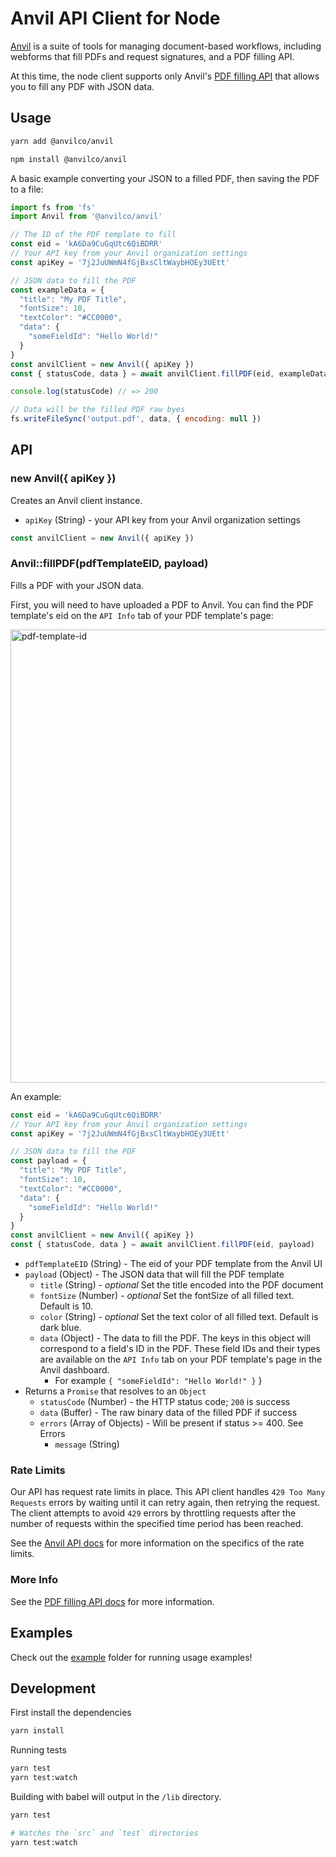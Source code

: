 # Anvil API Client for Node

[Anvil](https://useanvil.com) is a suite of tools for managing document-based workflows, including webforms that fill PDFs and request signatures, and a PDF filling API.

At this time, the node client supports only Anvil's [PDF filling API](https://useanvil.com/pdf-filling-api) that allows you to fill any PDF with JSON data.

## Usage

```sh
yarn add @anvilco/anvil
```

```sh
npm install @anvilco/anvil
```

A basic example converting your JSON to a filled PDF, then saving the PDF to a file:

```js
import fs from 'fs'
import Anvil from '@anvilco/anvil'

// The ID of the PDF template to fill
const eid = 'kA6Da9CuGqUtc6QiBDRR'
// Your API key from your Anvil organization settings
const apiKey = '7j2JuUWmN4fGjBxsCltWaybHOEy3UEtt'

// JSON data to fill the PDF
const exampleData = {
  "title": "My PDF Title",
  "fontSize": 10,
  "textColor": "#CC0000",
  "data": {
    "someFieldId": "Hello World!"
  }
}
const anvilClient = new Anvil({ apiKey })
const { statusCode, data } = await anvilClient.fillPDF(eid, exampleData)

console.log(statusCode) // => 200

// Data will be the filled PDF raw byes
fs.writeFileSync('output.pdf', data, { encoding: null })
```

## API

### new Anvil({ apiKey })

Creates an Anvil client instance.

* `apiKey` (String) - your API key from your Anvil organization settings

```js
const anvilClient = new Anvil({ apiKey })
```

### Anvil::fillPDF(pdfTemplateEID, payload)

Fills a PDF with your JSON data.

First, you will need to have uploaded a PDF to Anvil. You can find the PDF template's eid on the `API Info` tab of your PDF template's page:

<img width="725" alt="pdf-template-id" src="https://user-images.githubusercontent.com/69169/73583957-d8dec180-4449-11ea-9ea3-d426677cb881.png">

An example:

```js
const eid = 'kA6Da9CuGqUtc6QiBDRR'
// Your API key from your Anvil organization settings
const apiKey = '7j2JuUWmN4fGjBxsCltWaybHOEy3UEtt'

// JSON data to fill the PDF
const payload = {
  "title": "My PDF Title",
  "fontSize": 10,
  "textColor": "#CC0000",
  "data": {
    "someFieldId": "Hello World!"
  }
}
const anvilClient = new Anvil({ apiKey })
const { statusCode, data } = await anvilClient.fillPDF(eid, payload)
```

* `pdfTemplateEID` (String) - The eid of your PDF template from the Anvil UI
* `payload` (Object) - The JSON data that will fill the PDF template
  * `title` (String) - _optional_ Set the title encoded into the PDF document
  * `fontSize` (Number) - _optional_ Set the fontSize of all filled text. Default is 10.
  * `color` (String) - _optional_ Set the text color of all filled text. Default is dark blue.
  * `data` (Object) - The data to fill the PDF. The keys in this object will correspond to a field's ID in the PDF. These field IDs and their types are available on the `API Info` tab on your PDF template's page in the Anvil dashboard.
    * For example `{ "someFieldId": "Hello World!" }`
  }
* Returns a `Promise` that resolves to an `Object`
  * `statusCode` (Number) - the HTTP status code; `200` is success
  * `data` (Buffer) - The raw binary data of the filled PDF if success
  * `errors` (Array of Objects) - Will be present if status >= 400. See Errors
    * `message` (String)

### Rate Limits

Our API has request rate limits in place. This API client handles `429 Too Many Requests` errors by waiting until it can retry again, then retrying the request. The client attempts to avoid `429` errors by throttling requests after the number of requests within the specified time period has been reached.

See the [Anvil API docs](https://app.useanvil.com/api/fill-pdf) for more information on the specifics of the rate limits.

### More Info

See the [PDF filling API docs](https://app.useanvil.com/api/fill-pdf) for more information.

## Examples

Check out the [example](https://github.com/anvilco/node-anvil/tree/master/example) folder for running usage examples!

## Development

First install the dependencies

```sh
yarn install
```

Running tests

```sh
yarn test
yarn test:watch
```

Building with babel will output in the `/lib` directory.

```sh
yarn test

# Watches the `src` and `test` directories
yarn test:watch
```
